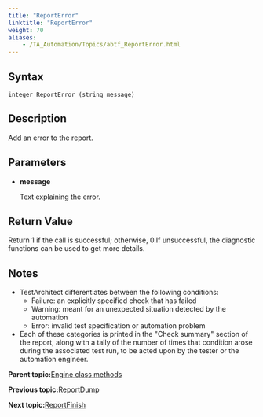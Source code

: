 ```yaml
--- 
title: "ReportError"
linktitle: "ReportError"
weight: 70
aliases: 
    - /TA_Automation/Topics/abtf_ReportError.html
---
```


## Syntax

`integer ReportError (string message)`

## Description

Add an error to the report.

## Parameters

-   **message**

    Text explaining the error.


## Return Value

Return 1 if the call is successful; otherwise, 0.If unsuccessful, the diagnostic functions can be used to get more details.

## Notes

-   TestArchitect differentiates between the following conditions:
    -   Failure: an explicitly specified check that has failed
    -   Warning: meant for an unexpected situation detected by the automation
    -   Error: invalid test specification or automation problem
-   Each of these categories is printed in the "Check summary" section of the report, along with a tally of the number of times that condition arose during the associated test run, to be acted upon by the tester or the automation engineer.

**Parent topic:**[Engine class methods](/TA_Automation/Topics/abtf_Engine_classes.html)

**Previous topic:**[ReportDump](/TA_Automation/Topics/abtf_ReportDump.html)

**Next topic:**[ReportFinish](/TA_Automation/Topics/abtf_ReportFinish.html)

